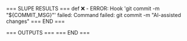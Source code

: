 === SLUPE RESULTS ===
def ❌ -          ERROR: Hook 'git commit -m "${COMMIT_MSG}"' failed: Command failed: git commit -m "AI-assisted changes"
=== END ===

=== OUTPUTS ===
=== END ===